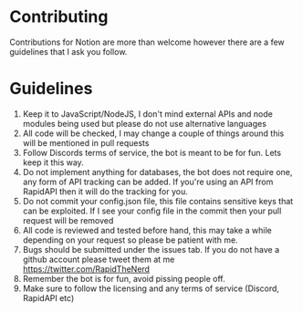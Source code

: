 # Contributing

Contributions for Notion are more than welcome however there are a few guidelines that I ask you follow.

# Guidelines

1) Keep it to JavaScript/NodeJS, I don't mind external APIs and node modules being used but please do not use alternative languages
2) All code will be checked, I may change a couple of things around this will be mentioned in pull requests
3) Follow Discords terms of service, the bot is meant to be for fun. Lets keep it this way.
4) Do not implement anything for databases, the bot does not require one, any form of API tracking can be added. If you're using an API from RapidAPI then it will do the tracking for you.
5) Do not commit your config.json file, this file contains sensitive keys that can be exploited. If I see your config file in the commit then your pull request will be removed
6) All code is reviewed and tested before hand, this may take a while depending on your request so please be patient with me.
7) Bugs should be submitted under the issues tab. If you do not have a github account please tweet them at me https://twitter.com/RapidTheNerd
8) Remember the bot is for fun, avoid pissing people off.
9) Make sure to follow the licensing and any terms of service (Discord, RapidAPI etc)
